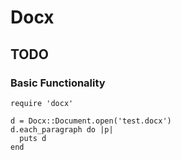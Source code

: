# Docx

## TODO

### Basic Functionality

    require 'docx'
    
    d = Docx::Document.open('test.docx')
    d.each_paragraph do |p|
      puts d
    end
